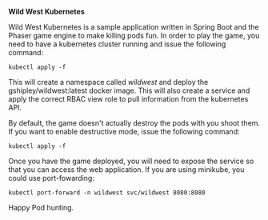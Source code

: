 **Wild West Kubernetes**

Wild West Kubernetes is a sample application written in Spring Boot and the Phaser game engine to make killing pods fun.  In order to play the game, you need to have a kubernetes cluster running and issue the following command:

```
kubectl apply -f 
```

This will create a namespace called *wildwest* and deploy the gshipley/wildwest:latest docker image.  This will also create a service and apply the correct RBAC view role to pull information from the kubernetes API.

By default, the game doesn't actually destroy the pods with you shoot them.  If you want to enable destructive mode, issue the following command:

```
kubectl apply -f 
```

Once you have the game deployed, you will need to expose the service so that you can access the web application.  If you are using minikube, you could use port-fowarding:

```
kubectl port-forward -n wildwest svc/wildwest 8080:8080
```

Happy Pod hunting.